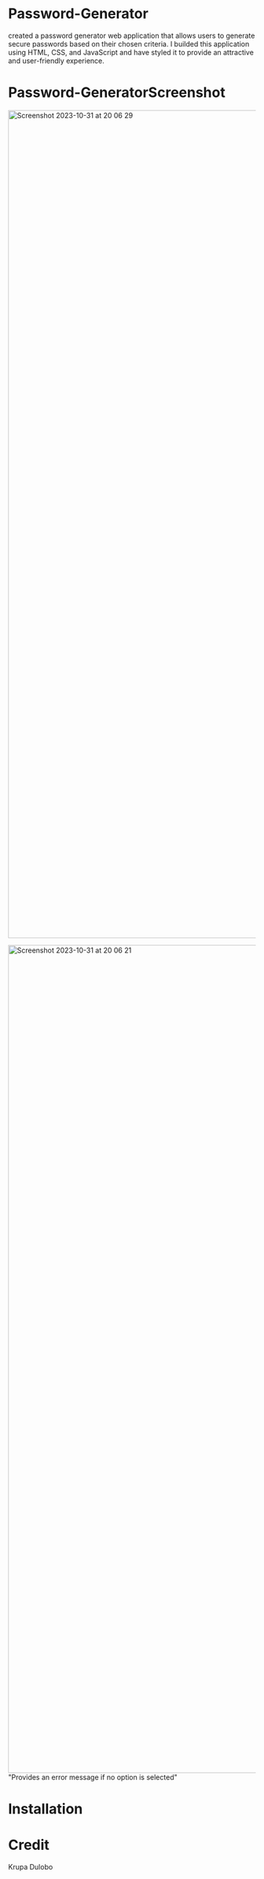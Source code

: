 # Password-Generator

created a password generator web application that allows users to generate secure passwords based on their chosen criteria. I builded this application using HTML, CSS, and JavaScript and have styled it to provide an attractive and user-friendly experience.




# Password-GeneratorScreenshot

<img width="1680" alt="Screenshot 2023-10-31 at 20 06 29" src="https://github.com/Thisaintkrupaa/Password-Generator/assets/115632825/fde437f8-a39e-4f67-a62a-052cf37d10a3">

<img width="1680" alt="Screenshot 2023-10-31 at 20 06 21" src="https://github.com/Thisaintkrupaa/Password-Generator/assets/115632825/9ea7ac7a-fba2-4afa-ad43-c74cdeb78942">   "Provides an error message if no option is selected"






# Installation 





# Credit

Krupa Dulobo
